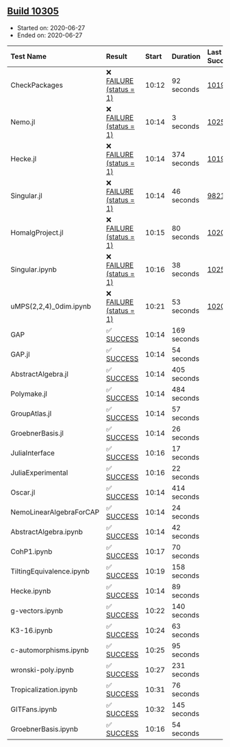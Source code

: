 ## [Build 10305](https://oscarci.mathematik.uni-kl.de/job/oscar/10305/)

* Started on: 2020-06-27
* Ended on: 2020-06-27

| Test Name    | Result | Start | Duration | Last Success | First Failure |
|:-------------|:-------|:------|:---------|:-------------|:--------------|
| CheckPackages | ❌ [FAILURE (status = 1)](https://oscarci.mathematik.uni-kl.de/job/oscar/10305/artifact/logs/build-10305/CheckPackages.log) | 10:12 | 92 seconds | [10197](https://oscarci.mathematik.uni-kl.de/job/oscar/10197/) | [10198](https://oscarci.mathematik.uni-kl.de/job/oscar/10198/) |
| Nemo.jl | ❌ [FAILURE (status = 1)](https://oscarci.mathematik.uni-kl.de/job/oscar/10305/artifact/logs/build-10305/Nemo.jl.log) | 10:14 | 3 seconds | [10252](https://oscarci.mathematik.uni-kl.de/job/oscar/10252/) | [10253](https://oscarci.mathematik.uni-kl.de/job/oscar/10253/) |
| Hecke.jl | ❌ [FAILURE (status = 1)](https://oscarci.mathematik.uni-kl.de/job/oscar/10305/artifact/logs/build-10305/Hecke.jl.log) | 10:14 | 374 seconds | [10197](https://oscarci.mathematik.uni-kl.de/job/oscar/10197/) | [10198](https://oscarci.mathematik.uni-kl.de/job/oscar/10198/) |
| Singular.jl | ❌ [FAILURE (status = 1)](https://oscarci.mathematik.uni-kl.de/job/oscar/10305/artifact/logs/build-10305/Singular.jl.log) | 10:14 | 46 seconds | [9821](https://oscarci.mathematik.uni-kl.de/job/oscar/9821/) | [9822](https://oscarci.mathematik.uni-kl.de/job/oscar/9822/) |
| HomalgProject.jl | ❌ [FAILURE (status = 1)](https://oscarci.mathematik.uni-kl.de/job/oscar/10305/artifact/logs/build-10305/HomalgProject.jl.log) | 10:15 | 80 seconds | [10209](https://oscarci.mathematik.uni-kl.de/job/oscar/10209/) | [10210](https://oscarci.mathematik.uni-kl.de/job/oscar/10210/) |
| Singular.ipynb | ❌ [FAILURE (status = 1)](https://oscarci.mathematik.uni-kl.de/job/oscar/10305/artifact/logs/build-10305/Singular.ipynb.log) | 10:16 | 38 seconds | [10252](https://oscarci.mathematik.uni-kl.de/job/oscar/10252/) | [10253](https://oscarci.mathematik.uni-kl.de/job/oscar/10253/) |
| uMPS(2,2,4)_0dim.ipynb | ❌ [FAILURE (status = 1)](https://oscarci.mathematik.uni-kl.de/job/oscar/10305/artifact/logs/build-10305/uMPS-2-2-4-_0dim.ipynb.log) | 10:21 | 53 seconds | [10209](https://oscarci.mathematik.uni-kl.de/job/oscar/10209/) | [10210](https://oscarci.mathematik.uni-kl.de/job/oscar/10210/) |
| GAP | ✅ [SUCCESS](https://oscarci.mathematik.uni-kl.de/job/oscar/10305/artifact/logs/build-10305/GAP.log) | 10:14 | 169 seconds |  |  |
| GAP.jl | ✅ [SUCCESS](https://oscarci.mathematik.uni-kl.de/job/oscar/10305/artifact/logs/build-10305/GAP.jl.log) | 10:14 | 54 seconds |  |  |
| AbstractAlgebra.jl | ✅ [SUCCESS](https://oscarci.mathematik.uni-kl.de/job/oscar/10305/artifact/logs/build-10305/AbstractAlgebra.jl.log) | 10:14 | 405 seconds |  |  |
| Polymake.jl | ✅ [SUCCESS](https://oscarci.mathematik.uni-kl.de/job/oscar/10305/artifact/logs/build-10305/Polymake.jl.log) | 10:14 | 484 seconds |  |  |
| GroupAtlas.jl | ✅ [SUCCESS](https://oscarci.mathematik.uni-kl.de/job/oscar/10305/artifact/logs/build-10305/GroupAtlas.jl.log) | 10:14 | 57 seconds |  |  |
| GroebnerBasis.jl | ✅ [SUCCESS](https://oscarci.mathematik.uni-kl.de/job/oscar/10305/artifact/logs/build-10305/GroebnerBasis.jl.log) | 10:14 | 26 seconds |  |  |
| JuliaInterface | ✅ [SUCCESS](https://oscarci.mathematik.uni-kl.de/job/oscar/10305/artifact/logs/build-10305/JuliaInterface.log) | 10:16 | 17 seconds |  |  |
| JuliaExperimental | ✅ [SUCCESS](https://oscarci.mathematik.uni-kl.de/job/oscar/10305/artifact/logs/build-10305/JuliaExperimental.log) | 10:16 | 22 seconds |  |  |
| Oscar.jl | ✅ [SUCCESS](https://oscarci.mathematik.uni-kl.de/job/oscar/10305/artifact/logs/build-10305/Oscar.jl.log) | 10:14 | 414 seconds |  |  |
| NemoLinearAlgebraForCAP | ✅ [SUCCESS](https://oscarci.mathematik.uni-kl.de/job/oscar/10305/artifact/logs/build-10305/NemoLinearAlgebraForCAP.log) | 10:14 | 24 seconds |  |  |
| AbstractAlgebra.ipynb | ✅ [SUCCESS](https://oscarci.mathematik.uni-kl.de/job/oscar/10305/artifact/logs/build-10305/AbstractAlgebra.ipynb.log) | 10:14 | 42 seconds |  |  |
| CohP1.ipynb | ✅ [SUCCESS](https://oscarci.mathematik.uni-kl.de/job/oscar/10305/artifact/logs/build-10305/CohP1.ipynb.log) | 10:17 | 70 seconds |  |  |
| TiltingEquivalence.ipynb | ✅ [SUCCESS](https://oscarci.mathematik.uni-kl.de/job/oscar/10305/artifact/logs/build-10305/TiltingEquivalence.ipynb.log) | 10:19 | 158 seconds |  |  |
| Hecke.ipynb | ✅ [SUCCESS](https://oscarci.mathematik.uni-kl.de/job/oscar/10305/artifact/logs/build-10305/Hecke.ipynb.log) | 10:14 | 89 seconds |  |  |
| g-vectors.ipynb | ✅ [SUCCESS](https://oscarci.mathematik.uni-kl.de/job/oscar/10305/artifact/logs/build-10305/g-vectors.ipynb.log) | 10:22 | 140 seconds |  |  |
| K3-16.ipynb | ✅ [SUCCESS](https://oscarci.mathematik.uni-kl.de/job/oscar/10305/artifact/logs/build-10305/K3-16.ipynb.log) | 10:24 | 63 seconds |  |  |
| c-automorphisms.ipynb | ✅ [SUCCESS](https://oscarci.mathematik.uni-kl.de/job/oscar/10305/artifact/logs/build-10305/c-automorphisms.ipynb.log) | 10:25 | 95 seconds |  |  |
| wronski-poly.ipynb | ✅ [SUCCESS](https://oscarci.mathematik.uni-kl.de/job/oscar/10305/artifact/logs/build-10305/wronski-poly.ipynb.log) | 10:27 | 231 seconds |  |  |
| Tropicalization.ipynb | ✅ [SUCCESS](https://oscarci.mathematik.uni-kl.de/job/oscar/10305/artifact/logs/build-10305/Tropicalization.ipynb.log) | 10:31 | 76 seconds |  |  |
| GITFans.ipynb | ✅ [SUCCESS](https://oscarci.mathematik.uni-kl.de/job/oscar/10305/artifact/logs/build-10305/GITFans.ipynb.log) | 10:32 | 145 seconds |  |  |
| GroebnerBasis.ipynb | ✅ [SUCCESS](https://oscarci.mathematik.uni-kl.de/job/oscar/10305/artifact/logs/build-10305/GroebnerBasis.ipynb.log) | 10:16 | 54 seconds |  |  |
